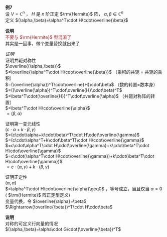 **例7**  
设 $V=\mathbb{C}^n$ ， $H$ 是 $n$ 阶正定 $\rm{Hermite}$ 阵， $\alpha,\beta\in\mathbb{C}^n$   
定义 $(\alpha,\beta)=\alpha^T\cdot H\cdot\overline{\beta}$   
  
**说明**  
<font color=brown>不要与 $\rm{Hermite}$ 型混淆了</font>  
其实是一回事，做个变量替换就出来了  
  
  
*证明*  
证明共轭对称性  
 $\overline{(\alpha,\beta)}$   
 $=\overline{\alpha^T\cdot H\cdot\overline{\beta}}$ （乘积的共轭 $=$ 共轭的乘积）  
 $=(\overline{\alpha})^T\cdot\overline{H}\cdot\beta$ （数的转置=数本身）  
 $=((\overline{\alpha})^T\cdot\overline{H}\cdot\beta)^T$   
 $=\beta^T\cdot(\overline{H})^T\cdot\overline{\alpha}$ （共轭对称阵的转置）  
 $=\beta^T\cdot H\cdot\overline{\alpha}$   
 $=(\beta,\alpha)$   
  
证明第一变元线性  
 $(c\cdot\alpha+k\cdot\beta,\gamma)$   
 $=(c\cdot\alpha+k\cdot\beta)^T\cdot H\cdot\overline{\gamma}$   
 $=(c\cdot\alpha^T+k\cdot\beta^T)\cdot H\cdot\overline{\gamma}$   
 $=c\cdot\alpha^T\cdot H\cdot\overline{\gamma}+k\cdot\beta^T\cdot H\cdot\overline{\gamma}$   
 $=c\cdot(\alpha^T\cdot H\cdot\overline{\gamma})+k\cdot(\beta^T\cdot H\cdot\overline{\gamma})$   
 $=c\cdot(\alpha,\gamma)+k\cdot(\beta,\gamma)$   
  
证明正定性  
 $(\alpha,\alpha)$   
 $=\alpha^T\cdot H\cdot\overline{\alpha}\geq0$ ，等号成立，当且仅当 $\alpha=0$ ( $\rm{Hermite}$ 阵正定型定义)  
变量代换，令 $\overline{\alpha}=\beta$   
 $\Rightarrow(\overline{\beta})^T\cdot H\cdot\beta$   
  
**说明**  
对称的可定义行向量的情况  
 $(\alpha,\beta)=\alpha\cdot G\cdot(\overline{\beta})^T$   
